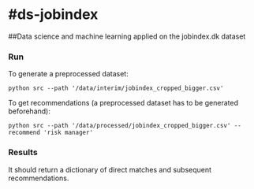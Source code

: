 #ds-jobindex
==============================

##Data science and machine learning applied on the jobindex.dk dataset

### Run

To generate a preprocessed dataset:

```python src --path '/data/interim/jobindex_cropped_bigger.csv'```

To get recommendations (a preprocessed dataset has to be generated beforehand):

```python src --path '/data/processed/jobindex_cropped_bigger.csv' --recommend 'risk manager'```


### Results

It should return a dictionary of direct matches and subsequent recommendations.

